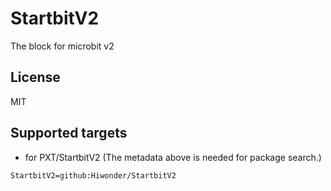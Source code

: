 # StartbitV2

 The block for microbit v2

## License

MIT

## Supported targets

* for PXT/StartbitV2
(The metadata above is needed for package search.)

```package
StartbitV2=github:Hiwonder/StartbitV2
```
